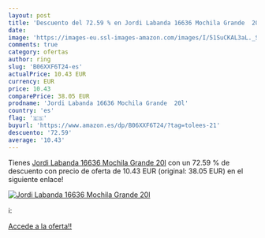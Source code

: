 ```yaml
---
layout: post
title: 'Descuento del 72.59 % en Jordi Labanda 16636 Mochila Grande  20l'
date: 
image: 'https://images-eu.ssl-images-amazon.com/images/I/51SuCKAL3aL._SL200_.jpg'
comments: true
category: ofertas
author: ring
slug: 'B06XXF6T24-es'
actualPrice: 10.43 EUR
currency: EUR
price: 10.43
comparePrice: 38.05 EUR
prodname: 'Jordi Labanda 16636 Mochila Grande  20l'
country: 'es'
flag: '🇪🇸'
buyurl: 'https://www.amazon.es/dp/B06XXF6T24/?tag=tolees-21'
descuento: '72.59'
average: '10.43'
---
```


Tienes [Jordi Labanda 16636 Mochila Grande  20l](https://www.amazon.es/dp/B06XXF6T24/?tag=tolees-21) con un 72.59 % de descuento con precio de oferta de 10.43 EUR (original: 38.05 EUR) en el siguiente enlace!

[![Jordi Labanda 16636 Mochila Grande  20l](https://images-eu.ssl-images-amazon.com/images/I/51SuCKAL3aL._SL200_.jpg)](https://www.amazon.es/dp/B06XXF6T24/?tag=tolees-21)

ℹ️:


[Accede a la oferta!!](https://www.amazon.es/dp/B06XXF6T24/?tag=tolees-21)
